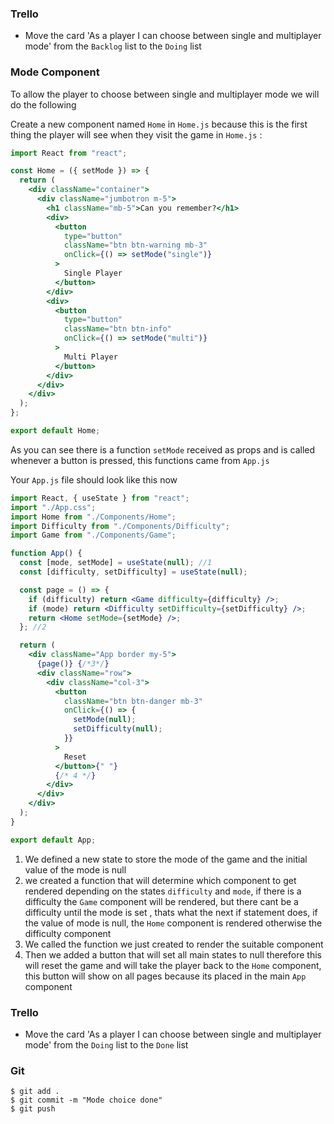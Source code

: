 ### Trello

- Move the card 'As a player I can choose between single and multiplayer mode' from the `Backlog` list to the `Doing` list

### Mode Component

To allow the player to choose between single and multiplayer mode we will do the following

Create a new component named `Home` in `Home.js` because this is the first thing the player will see when they visit the game
in `Home.js` :

```jsx
import React from "react";

const Home = ({ setMode }) => {
  return (
    <div className="container">
      <div className="jumbotron m-5">
        <h1 className="mb-5">Can you remember?</h1>
        <div>
          <button
            type="button"
            className="btn btn-warning mb-3"
            onClick={() => setMode("single")}
          >
            Single Player
          </button>
        </div>
        <div>
          <button
            type="button"
            className="btn btn-info"
            onClick={() => setMode("multi")}
          >
            Multi Player
          </button>
        </div>
      </div>
    </div>
  );
};

export default Home;
```

As you can see there is a function `setMode` received as props and is called whenever a button is pressed, this functions came from `App.js`

Your `App.js` file should look like this now

```jsx
import React, { useState } from "react";
import "./App.css";
import Home from "./Components/Home";
import Difficulty from "./Components/Difficulty";
import Game from "./Components/Game";

function App() {
  const [mode, setMode] = useState(null); //1
  const [difficulty, setDifficulty] = useState(null);

  const page = () => {
    if (difficulty) return <Game difficulty={difficulty} />;
    if (mode) return <Difficulty setDifficulty={setDifficulty} />;
    return <Home setMode={setMode} />;
  }; //2

  return (
    <div className="App border my-5">
      {page()} {/*3*/}
      <div className="row">
        <div className="col-3">
          <button
            className="btn btn-danger mb-3"
            onClick={() => {
              setMode(null);
              setDifficulty(null);
            }}
          >
            Reset
          </button>{" "}
          {/* 4 */}
        </div>
      </div>
    </div>
  );
}

export default App;
```

1. We defined a new state to store the mode of the game and the initial value of the mode is null
2. we created a function that will determine which component to get rendered depending on the states `difficulty` and `mode`, if there is a difficulty the `Game` component will be rendered, but there cant be a difficulty until the mode is set , thats what the next if statement does, if the value of mode is null, the `Home` component is rendered otherwise the difficulty component
3. We called the function we just created to render the suitable component
4. Then we added a button that will set all main states to null therefore this will reset the game and will take the player back to the `Home` component, this button will show on all pages because its placed in the main `App` component

### Trello

- Move the card 'As a player I can choose between single and multiplayer mode' from the `Doing` list to the `Done` list

### Git

```shell
$ git add .
$ git commit -m "Mode choice done"
$ git push
```
